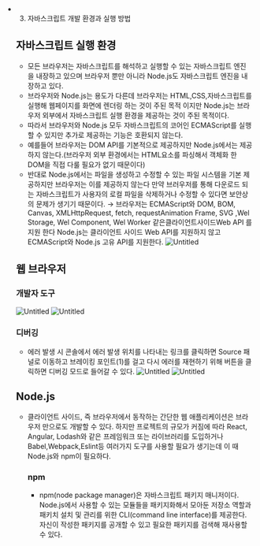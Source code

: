 - 3.  자바스크립트 개발 환경과 실행 방법
  ## 자바스크립트 실행 환경
  - 모든 브라우저는 자바스크립트를 해석하고 실행할 수 있는 자바스크립트 엔진을 내장하고 있으며 브라우저 뿐만 아니라 Node.js도 자바스크립트 엔진을 내장하고 있다.
  - 브라우저와 Node.js는 용도가 다른데 브라우저는 HTML,CSS,자바스크립트를 실행해 웹페이지를 화면에 렌더링 하는 것이 주된 목적 이지만 Node.js는 브라우저 외부에서 자바스크립트 실행 환경을 제공하는 것이 주된 목적이다.
  - 따라서 브라우저와 Node.js 모두 자바스크립트의 코어인 ECMAScript를 실행할 수 있지만 추가로 제공하는 기능은 호환되지 않는다.
  - 예를들어 브라우저는 DOM API를 기본적으로 제공하지만 Node.js에서는 제공하지 않는다.(브라우저 외부 환경에서는 HTML요소를 파싱해서 객체화 한 DOM을 직접 다룰 필요가 없기 때문이다)
  - 반대로 Node.js에서는 파일을 생성하고 수정할 수 있는 파일 시스템을 기본 제공하지만 브라우저는 이를 제공하지 않는다 만약 브러우저를 통해 다운로드 되는 자바스크립트가 사용자의 로컬 파일을 삭제하거나 수정할 수 있다면 보안상의 문제가 생기기 때문이다.
    → 브라우저는 ECMAScript와 DOM, BOM, Canvas, XMLHttpRequest, fetch, requestAnimation Frame, SVG ,Wel Storage, Wel Component, Wel Worker 같은클라이언트사이드Web API 를지원 한다 Node.js는 클라이언트 사이드 Web API를 지원하지 않고 ECMAScript와 Node.js 고유 API를 지원한다.
    ![Untitled](https://file.notion.so/f/f/e3c7d456-8abb-4c53-9e1a-cfaa34716ac0/b782f94b-38e7-448b-9a73-ebae6639bc65/Untitled.png?id=413b5c6b-c168-4a84-a599-12494d12eee5&table=block&spaceId=e3c7d456-8abb-4c53-9e1a-cfaa34716ac0&expirationTimestamp=1705276800000&signature=mVtm2OmS_W4ZfpHcAdAZeKQPvoOcUjDo1znUzQaFl_M&downloadName=Untitled.png)
  ## 웹 브라우저
  ### 개발자 도구
  ![Untitled](https://file.notion.so/f/f/e3c7d456-8abb-4c53-9e1a-cfaa34716ac0/4b43c091-0d3e-44e4-aca2-5c0e58ff2b43/Untitled.png?id=9ad1de1e-2ab9-4ee7-8d18-0f552427fd4e&table=block&spaceId=e3c7d456-8abb-4c53-9e1a-cfaa34716ac0&expirationTimestamp=1705276800000&signature=GjuH9XE_bk7JxcKWG0BSnUsiFRlfvBhE3oFCGkd-tKo&downloadName=Untitled.png)
  ![Untitled](https://file.notion.so/f/f/e3c7d456-8abb-4c53-9e1a-cfaa34716ac0/41b9a8cc-9b2f-4e0d-87c3-f25e8a8e27da/Untitled.png?id=27cea9d7-3c19-41f9-a2f7-ec30401c11f9&table=block&spaceId=e3c7d456-8abb-4c53-9e1a-cfaa34716ac0&expirationTimestamp=1705276800000&signature=7D7FJNLm9W9Br2vv_6IyddRTCBA5V9dnv8JpC5EapeU&downloadName=Untitled.png)
  ### 디버깅
  - 에러 발생 시 콘솔에서 에러 발생 위치를 나타내는 링크를 클릭하면 Source 패널로 이동하고 브레이킹 포인트(1)를 걸고 다시 에러를 재현하기 위해 버튼을 클릭하면 디버깅 모드로 들어갈 수 있다.
    ![Untitled](https://file.notion.so/f/f/e3c7d456-8abb-4c53-9e1a-cfaa34716ac0/d9043b27-17e5-474e-86c0-497499a25391/Untitled.png?id=5d2cb6ea-568f-4692-b6f3-80a8e5522219&table=block&spaceId=e3c7d456-8abb-4c53-9e1a-cfaa34716ac0&expirationTimestamp=1705276800000&signature=GSqSjN4qfDX4EkUu-ZG4W0XSNTve08nOgU6PwNkK7kA&downloadName=Untitled.png)
    ![Untitled](https://file.notion.so/f/f/e3c7d456-8abb-4c53-9e1a-cfaa34716ac0/38c060c8-c068-4e13-900e-8afd5a6fd946/Untitled.png?id=1b6e0b07-2d84-443b-8959-96ac0cf6bc72&table=block&spaceId=e3c7d456-8abb-4c53-9e1a-cfaa34716ac0&expirationTimestamp=1705276800000&signature=Tb2Hstf1e7MagyAj8OH3EUfdnakSB_zj5TXySOw1zWI&downloadName=Untitled.png)
  ## Node.js
  - 클라이언트 사이드, 즉 브라우저에서 동작하는 간단한 웹 애플리케이션은 브라우저 만으로도 개발할 수 있다. 하지만 프로젝트의 규모가 커짐에 따라 React, Angular, Lodash와 같은 프레임워크 또는 라이브러리를 도입하거나 Babel,Webpack,Eslint등 여러가지 도구를 사용할 필요가 생기는데 이 때 Node.js와 npm이 필요하다.
    ### npm
    - npm(node package manager)은 자바스크립트 패키지 매니저이다. Node.js에서 사용할 수 있는 모듈들을 패키지화해서 모아둔 저장소 역할과 패키치 설치 및 관리를 위한 CLI(command line interface)를 제공한다. 자신이 작성한 패키지를 공개할 수 있고 필요한 패키지를 검색해 재사용할 수 있다.
